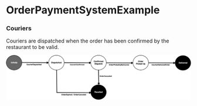 # OrderPaymentSystemExample

### Couriers

Couriers are dispatched when the order has been confirmed by the restaurant to be valid.

![Courier State Machine Diagram](CourierStateMachine.png)

